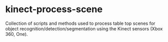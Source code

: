 # kinect-process-scene
Collection of scripts and methods used to process table top scenes for object recognition/detection/segmentation using the Kinect sensors (Xbox 360, One).

